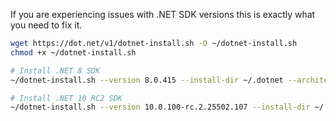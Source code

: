If you are experiencing issues with .NET SDK versions this is exactly what you need to fix it.

```bash
wget https://dot.net/v1/dotnet-install.sh -O ~/dotnet-install.sh
chmod +x ~/dotnet-install.sh

# Install .NET 8 SDK
~/dotnet-install.sh --version 8.0.415 --install-dir ~/.dotnet --architecture x64

# Install .NET 10 RC2 SDK
~/dotnet-install.sh --version 10.0.100-rc.2.25502.107 --install-dir ~/.dotnet --architecture x64
```
